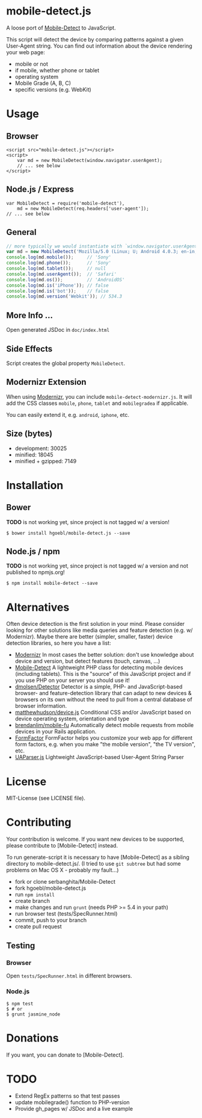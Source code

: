 # mobile-detect.js

A loose port of [Mobile-Detect](https://github.com/serbanghita/Mobile-Detect) to JavaScript.

This script will detect the device by comparing patterns against a given User-Agent string.
You can find out information about the device rendering your web page:

  * mobile or not
  * if mobile, whether phone or tablet
  * operating system
  * Mobile Grade (A, B, C)
  * specific versions (e.g. WebKit)


# Usage

## Browser

    <script src="mobile-detect.js"></script>
    <script>
        var md = new MobileDetect(window.navigator.userAgent);
        // ... see below
    </script>

## Node.js / Express

    var MobileDetect = require('mobile-detect'),
        md = new MobileDetect(req.headers['user-agent']);
    // ... see below

## General

```js
// more typically we would instantiate with `window.navigator.userAgent` as user-agent
var md = new MobileDetect('Mozilla/5.0 (Linux; U; Android 4.0.3; en-in; SonyEricssonMT11i Build/4.1.A.0.562) AppleWebKit/534.30 (KHTML, like Gecko) Version/4.0 Mobile Safari/534.30');
console.log(md.mobile());     // 'Sony'
console.log(md.phone());      // 'Sony'
console.log(md.tablet());     // null
console.log(md.userAgent());  // 'Safari'
console.log(md.os());         // 'AndroidOS'
console.log(md.is('iPhone')); // false
console.log(md.is('bot'));    // false
console.log(md.version('Webkit')); // 534.3
```

## More Info ...

Open generated JSDoc in `doc/index.html`

## Side Effects

Script creates the global property `MobileDetect`.

## Modernizr Extension

When using [Modernizr](http://modernizr.com/), you can include `mobile-detect-modernizr.js`.
It will add the CSS classes `mobile`, `phone`, `tablet` and `mobilegradea` if applicable.

You can easily extend it, e.g. `android`, `iphone`, etc.

## Size (bytes)

 * development: 30025
 * minified: 18045
 * minified + gzipped: 7149


# Installation

## Bower

**TODO** is not working yet, since project is not tagged w/ a version!

    $ bower install hgoebl/mobile-detect.js --save

## Node.js / npm

**TODO** is not working yet, since project is not tagged w/ a version and not published to npmjs.org!

    $ npm install mobile-detect --save

# Alternatives

Often device detection is the first solution in your mind. Please consider looking for other solutions
like media queries and feature detection (e.g. w/ Modernizr). Maybe there are better (simpler, smaller,
faster) device detection libraries, so here you have a list:

  * [Modernizr](http://modernizr.com/)
    In most cases the better solution: don't use knowledge about device and version, but detect features
    (touch, canvas, ...)
  * [Mobile-Detect](https://github.com/serbanghita/Mobile-Detect)
    A lightweight PHP class for detecting mobile devices (including tablets).
    This is the "source" of this JavaScript project and if you use PHP on your server you should use it!
  * [dmolsen/Detector](https://github.com/dmolsen/Detector)
    Detector is a simple, PHP- and JavaScript-based browser- and
    feature-detection library that can adapt to new devices & browsers
    on its own without the need to pull from a central database of browser information.
  * [matthewhudson/device.js](https://github.com/matthewhudson/device.js)
    Conditional CSS and/or JavaScript based on device operating system, orientation and type
  * [brendanlim/mobile-fu](https://github.com/brendanlim/mobile-fu)
    Automatically detect mobile requests from mobile devices in your Rails application.
  * [FormFactor](https://github.com/PaulKinlan/formfactor)
    FormFactor helps you customize your web app for different form factors, e.g. when you make
    "the mobile version", "the TV version", etc.
  * [UAParser.js](http://faisalman.github.com/ua-parser-js/)
    Lightweight JavaScript-based User-Agent String Parser


# License

MIT-License (see LICENSE file).


# Contributing

Your contribution is welcome.
If you want new devices to be supported, please contribute to [Mobile-Detect] instead.

To run generate-script it is necessary to have [Mobile-Detect] as a sibling directory to mobile-detect.js/.
(I tried to use `git subtree` but had some problems on Mac OS X - probably my fault...)

  * fork or clone serbanghita/Mobile-Detect
  * fork hgoebl/mobile-detect.js
  * run `npm install`
  * create branch
  * make changes and run `grunt` (needs PHP >= 5.4 in your path)
  * run browser test (tests/SpecRunner.html)
  * commit, push to your branch
  * create pull request

## Testing

### Browser

Open `tests/SpecRunner.html` in different browsers.

### Node.js

    $ npm test
    $ # or
    $ grunt jasmine_node


# Donations

If you want, you can donate to [Mobile-Detect].


# TODO

  * Extend RegEx patterns so that test passes
  * update mobilegrade() function to PHP-version
  * Provide gh_pages w/ JSDoc and a live example
